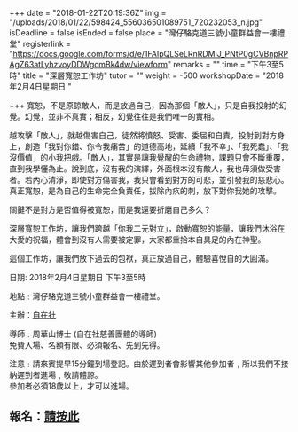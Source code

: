 +++
date = "2018-01-22T20:19:36Z"
img = "/uploads/2018/01/22/598424_556036501089751_720232053_n.jpg"
isDeadline = false
isEnded = false
place = "灣仔駱克道三號小童群益會一樓禮堂"
registerlink = "https://docs.google.com/forms/d/e/1FAIpQLSeLRnRDMiJ_PNtP0gCVBnpRPAgZ63atLyhzvoyDDWgcmBk4dw/viewform"
remarks = ""
time = "下午3至5時"
title = "深層寬恕工作坊"
tutor = ""
weight = -500
workshopDate = "2018年2月4日星期日 "

+++
寬恕，不是原諒敵人，而是放過自己，因為那個「敵人」，只是自我投射的幻覺。幻覺，並非不真實；相反，幻覺往往是我們唯一的實相。

越攻擊「敵人」，就越傷害自己，徒然將憤怒、受害、委屈和自責，投射到對方身上，創造「我對你錯、你令我痛苦」的道德高地，延續「我不幸」、「我死蠢」、「我沒價值」的小我把戲。「敵人」，其實是讓我覺醒的生命禮物，課題只會不斷重覆，直到我學懂為止。說到底，沒有我的演繹，外面根本沒有敵人，我也毋須做受害者。若內心清淨，即使對方傷害我，我只會看到對方的可悲，並引發我的慈悲心。真正寬恕，是為自己的生命完全負責任，拔除內疚的刺，放下對你我她的攻擊。

關鍵不是對方是否值得被寬恕，而是我還要折磨自己多久？

深層寬恕工作坊，讓我們跨越「你我二元對立」，啟動寬恕的能量，讓我們沐浴在大愛的祝福，體會到沒有人需要被定罪，大家都重拾本自具足的內在神聖。

這個工作坊，讓我們放下過去的包袱，真正放過自己，體驗喜悅自的大圓滿。

日期: 2018年2月4日星期日 下午3至5時

地點﹕灣仔駱克道三號小童群益會一樓禮堂。

主辦：[自在社](http://www.dreamspossible.hk/)

導師﹕周華山博士 (自在社慈善團體的導師)  
免費入場、名額有限、必須報名、先到先得。

注意﹕請來賓提早15分鐘到場登記。由於遲到者會影響其他參加者﹐所以我們不接納遲到者進場﹐敬請體諒。  
參加者必須18歲以上，才可以進場。

## **報名：**[**請按此**](https://docs.google.com/forms/d/e/1FAIpQLSeLRnRDMiJ_PNtP0gCVBnpRPAgZ63atLyhzvoyDDWgcmBk4dw/viewform)